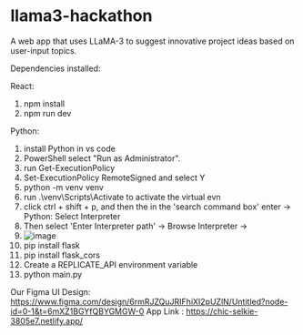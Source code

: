 # llama3-hackathon
A web app that uses LLaMA-3 to suggest innovative project ideas based on user-input topics.



Dependencies installed:

React: 
1) npm install
2) npm run dev


Python:
1) install Python in vs code
2) PowerShell select "Run as Administrator".
3) run Get-ExecutionPolicy
4) Set-ExecutionPolicy RemoteSigned and select Y
5) python -m venv venv
6) run .\venv\Scripts\Activate to activate the virtual evn
7) click ctrl + shift + p, and then the in the 'search command box' enter -> Python: Select Interpreter
8) Then select 'Enter Interpreter path' -> Browse Interpreter -> 
9) ![image](https://github.com/user-attachments/assets/476d3760-1685-4947-9fb4-79eeee50dc8c)
10) pip install flask
11) pip install flask_cors
12) Create a REPLICATE_API environment variable
13) python main.py



Our Figma UI Design: https://www.figma.com/design/6rmRJZQuJRIFhiXI2pUZlN/Untitled?node-id=0-1&t=6mXZ1BGYfQBYGMGW-0
App Link : https://chic-selkie-3805e7.netlify.app/
